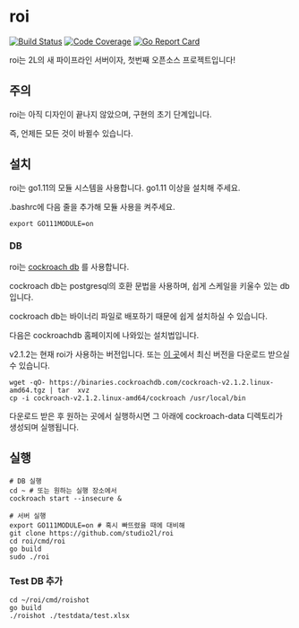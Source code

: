 # roi

[![Build Status](https://travis-ci.com/studio2l/roi.svg?branch=master)](https://travis-ci.com/studio2l/roi)
[![Code Coverage](https://codecov.io/gh/studio2l/roi/branch/master/graph/badge.svg)](https://codecov.io/gh/studio2l/roi)
[![Go Report Card](https://goreportcard.com/badge/github.com/studio2l/roi)](https://goreportcard.com/report/github.com/studio2l/roi)


roi는 2L의 새 파이프라인 서버이자, 첫번째 오픈소스 프로젝트입니다!


## 주의

roi는 아직 디자인이 끝나지 않았으며, 구현의 초기 단계입니다.

즉, 언제든 모든 것이 바뀔수 있습니다.


## 설치

roi는 go1.11의 모듈 시스템을 사용합니다. go1.11 이상을 설치해 주세요.

.bashrc에 다음 줄을 추가해 모듈 사용을 켜주세요.

```
export GO111MODULE=on
```

### DB

roi는 [cockroach db](https://cockroachlabs.com) 를 사용합니다.

cockroach db는 postgresql의 호환 문법을 사용하며, 쉽게 스케일을 키울수 있는 db입니다.

cockroach db는 바이너리 파일로 배포하기 때문에 쉽게 설치하실 수 있습니다.

다음은 cockroachdb 홈페이지에 나와있는 설치법입니다.

v2.1.2는 현재 roi가 사용하는 버전입니다. 또는 [이 곳](https://www.cockroachlabs.com/docs/stable/install-cockroachdb.html)에서 최신 버전을 다운로드 받으실 수 있습니다.

```
wget -qO- https://binaries.cockroachdb.com/cockroach-v2.1.2.linux-amd64.tgz | tar  xvz
cp -i cockroach-v2.1.2.linux-amd64/cockroach /usr/local/bin
```

다운로드 받은 후 원하는 곳에서 실행하시면 그 아래에 cockroach-data 디렉토리가 생성되며 실행됩니다.

## 실행

```
# DB 실행
cd ~ # 또는 원하는 실행 장소에서
cockroach start --insecure &

# 서버 실행
export GO111MODULE=on # 혹시 빠뜨렸을 때에 대비해
git clone https://github.com/studio2l/roi
cd roi/cmd/roi
go build
sudo ./roi
```

### Test DB 추가

```
cd ~/roi/cmd/roishot
go build
./roishot ./testdata/test.xlsx
```
